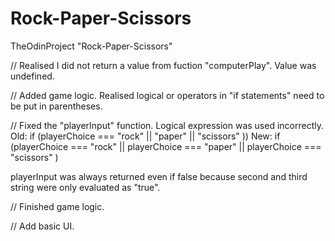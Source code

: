 # Rock-Paper-Scissors
TheOdinProject "Rock-Paper-Scissors"

//
Realised I did not return a value from fuction "computerPlay". Value was undefined.

//
Added game logic. Realised logical or operators in "if statements" need to be put in parentheses.

//
Fixed the "playerInput" function. Logical expression was used incorrectly.
Old: if (playerChoice === "rock" || "paper" || "scissors" ))
New: if (playerChoice === "rock" || playerChoice === "paper" || playerChoice === "scissors" )

playerInput was always returned even if false because second and third string were only evaluated as "true".

//
Finished game logic. 

//
Add basic UI.


